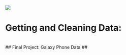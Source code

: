 <img src="https://lever-client-logos.s3.amazonaws.com/coursera-150x35.png"></img>
<h1> Getting and Cleaning Data: </h1>
<br>
## Final Project: Galaxy Phone Data ## 
